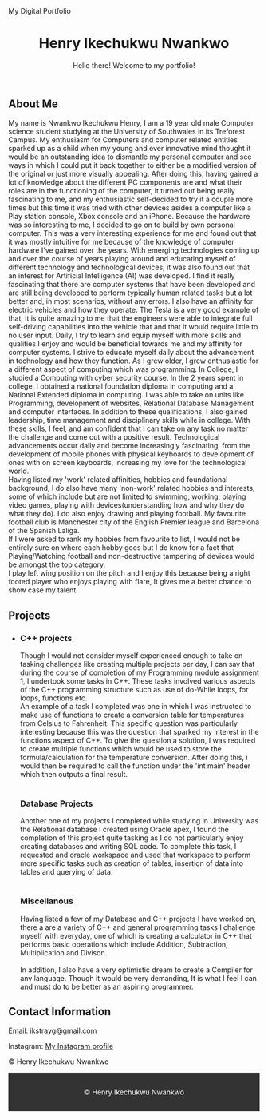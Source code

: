 <!DOCTYPE html>
<html lang="en">
<head>
    <meta charset="UTF-8">
    <meta name="viewport" content="width=device-width, initial-scale=1.0">
    My Digital Portfolio
    <link rel="stylesheet" href="styles.css">
</head>
<body>
    <header>
        <h1>Henry Ikechukwu Nwankwo</h1>
        <p>Hello there! Welcome to my portfolio!</p>
    </header>
    <section id="about">
        <h2>About Me</h2>
        <p>My name is Nwankwo Ikechukwu Henry, I am a 19 year old male Computer science student studying at the University of Southwales in its Treforest Campus. My enthusiasm for Computers and computer related entities sparked up as a child when my
young and ever innovative mind thought it would be an outstanding idea to dismantle my
personal computer and see ways in which I could put it back together to either be a
modified version of the original or just more visually appealing. After doing this, having
gained a lot of knowledge about the different PC components are and what their roles are in
the functioning of the computer, it turned out being really fascinating to me, and my
enthusiastic self-decided to try it a couple more times but this time it was tried with other
devices asides a computer like a Play station console, Xbox console and an iPhone.
Because the hardware was so interesting to me, I decided to go on to build by own personal
computer. This was a very interesting experience for me and found out that it was mostly
intuitive for me because of the knowledge of computer hardware I've gained over the years.
With emerging technologies coming up and over the course of years playing around and
educating myself of different technology and technological devices, it was also found out
that an interest for Artificial Intelligence (AI) was developed. I find it really fascinating that
there are computer systems that have been developed and are still being developed to
perform typically human related tasks but a lot better and, in most scenarios, without any
errors. I also have an affinity for electric vehicles and how they operate. The Tesla is a very
good example of that, it is quite amazing to me that the engineers were able to integrate
full self-driving capabilities into the vehicle that and that it would require little to no user
input.
Daily, I try to learn and equip myself with more skills and qualities I enjoy and would be
beneficial towards me and my affinity for computer systems. I strive to educate myself daily
about the advancement in technology and how they function. As I grew older, I grew
enthusiastic for a different aspect of computing which was programming.
In College, I studied a Computing with cyber security course. In the 2 years spent in college, I obtained a national foundation diploma in
computing and a National Extended diploma in computing. I was able to take on units like
Programming, development of websites, Relational Database Management and computer interfaces. In addition to these
qualifications, I also gained leadership, time management and disciplinary skills while in
college. With these skills, I feel, and am confident that I can take on any task no matter the
challenge and come out with a positive result.
Technological advancements occur daily and become increasingly fascinating, from the
development of mobile phones with physical keyboards to development of ones with on
screen keyboards, increasing my love for the technological world. <br> Having listed my 'work' related affinities, hobbies and foundational background, I do also have many 'non-work' related hobbies and interests, some of which include but are not limited to swimming, working, playing video games, playing with devices(understanding how and why they do what they do). I do also enjoy drawing and playing football. My favourite football club is Manchester city of the English Premier league and Barcelona of the Spanish Laliga. <br> If I were asked to rank my hobbies from favourite to list, I would not be entirely sure on where each hobby goes but I do know for a fact that Playing/Watching football and non-destructive tampering of devices would be amongst the top category. <br> I play left wing position on the pitch and I enjoy this because being a right footed player who enjoys playing with flare, It gives me a better chance to show case my talent. </p>
    </section>
    <section id="projects">
        <h2>Projects</h2>
        <ul>
            <li>
                <h3>C++ projects</h3>
                <p>Though I would not consider myself experienced enough to take on tasking challenges like creating multiple projects per day, I can say that during the course of completion of my Programming module assignment 1, I undertook some tasks in C++. These tasks involved various aspects of the C++ programming structure such as use of do-While loops, for loops, functions etc. <br> An example of a task I completed was one in which I was instructed to make use of functions to create a conversion table for temperatures from Celsius to Fahrenheit. This specific question was particularly interesting because this was the question that sparked my interest in the functions aspect of C++. To give the question a solution, I was required to create multiple functions which would be used to store the formula/calculation for the temperature conversion. After doing this, i would then be required to call the function under the 'int main' header which then outputs a final result. <br> <br> 
<h3>Database Projects</h3>
<p> Another one of my projects I completed while studying in University was the Relational database I created using Oracle apex, I found the completion of this project quite tasking as I do not particularly enjoy creating databases and writing SQL code. To complete this task, I requested and oracle workspace and used that workspace to perform more specific tasks such as creation of tables, insertion of data into tables and querying of data. <br> <br>
<h3>Miscellanous</h3>

<p> Having listed a few of my Database and C++ projects I have worked on, there a are a variety of C++ and general programming tasks I challenge myself with everyday, one of which is creating a calculator in C++ that performs basic operations which include Addition, Subtraction, Multiplication and Divison. <br> <br> In addition, I also have a very optimistic dream to create a Compiler for any language. Though it would be very demanding, It is what I feel I can and must do to be better as an aspiring programmer.</p>
        </ul>
    </section>
    <section id="contact">
        <h2>Contact Information</h2>
        <p>Email: <a href="mailto:ikstrayg@gmail.com">ikstrayg@gmail.com</a></p>
        <p>Instagram: <a href="https://instagram.com/ikstrayg">My Instagram profile</a></p>
    </section>
    <footer>
        <p>&copy; Henry Ikechukwu Nwankwo</p>
    </footer>
</body>
</html>
    <footer style="background-color: #333; color: #fff; text-align: center; padding: 1rem 0;">
        <p>&copy; Henry Ikechukwu Nwankwo</p>
    </footer>
</body>
</html>
